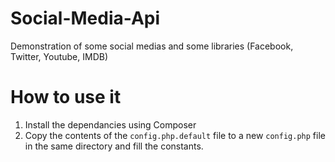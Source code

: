 Social-Media-Api
================

Demonstration of some social medias and some libraries (Facebook, Twitter, Youtube, IMDB)

How to use it
===============

1. Install the dependancies using Composer
2. Copy the contents of the `config.php.default` file to a new `config.php` file in the same directory and fill the constants.

